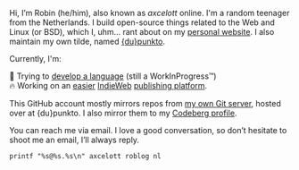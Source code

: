 Hi, I’m Robin (he/him), also known as *axcelott* online. I'm a random teenager from the Netherlands. I build open-source things related to the Web and Linux (or BSD), which I, uhm... rant about on my [personal website](https://geheimesite.nl). I also maintain my own tilde, named [{du}punkto](https://dupunkto.org). 

Currently, I'm:

🌱 Trying to [develop a language](https://git.dupunkto.org/axcelott/signo) (still a WorkInProgress™)  
🔥 Working on an [easier](https://gilest.org/indie-easy.html) [IndieWeb](https://indieweb.org) [publishing platform](https://git.dupunkto.org/axcelott/pebble).

This GitHub account mostly mirrors repos from [my own Git server](https://git.dupunkto.org), hosted over at {du}punkto. I also mirror them to my [Codeberg profile](https://codeberg.org/RobinBoers).
 
You can reach me via email. I love a good conversation, so don’t hesitate to shoot me an email, I’ll always reply.

    printf "%s@%s.%s\n" axcelott roblog nl 
